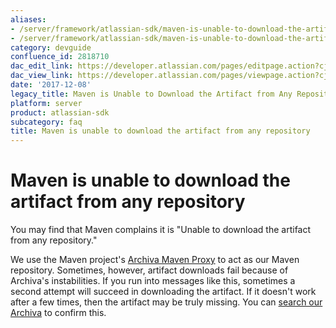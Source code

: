 ```yaml
---
aliases:
- /server/framework/atlassian-sdk/maven-is-unable-to-download-the-artifact-from-any-repository-2818710.html
- /server/framework/atlassian-sdk/maven-is-unable-to-download-the-artifact-from-any-repository-2818710.md
category: devguide
confluence_id: 2818710
dac_edit_link: https://developer.atlassian.com/pages/editpage.action?cjm=wozere&pageId=2818710
dac_view_link: https://developer.atlassian.com/pages/viewpage.action?cjm=wozere&pageId=2818710
date: '2017-12-08'
legacy_title: Maven is Unable to Download the Artifact from Any Repository
platform: server
product: atlassian-sdk
subcategory: faq
title: Maven is unable to download the artifact from any repository
---
```

# Maven is unable to download the artifact from any repository

You may find that Maven complains it is "Unable to download the artifact from any repository."

We use the Maven project's <a href="http://maven.apache.org/archiva/" class="external-link">Archiva Maven Proxy</a> to act as our Maven repository. Sometimes, however, artifact downloads fail because of Archiva's instabilities. If you run into messages like this, sometimes a second attempt will succeed in downloading the artifact. If it doesn't work after a few times, then the artifact may be truly missing. You can <a href="http://maven.atlassian.com" class="external-link">search our Archiva</a> to confirm this.





























































































































































































































































































































































































































